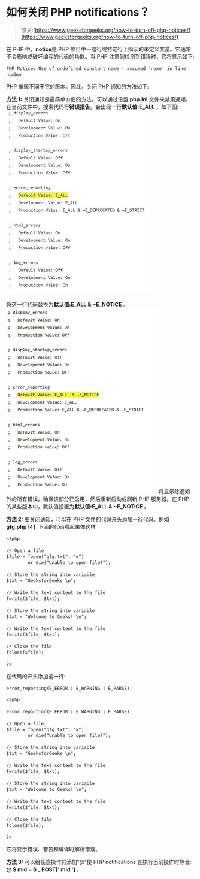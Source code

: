# 如何关闭 PHP notifications？

> 原文:[https://www.geeksforgeeks.org/how-to-turn-off-php-notices/](https://www.geeksforgeeks.org/how-to-turn-off-php-notices/)

在 PHP 中，**notice**是 PHP 项目中一组行或特定行上指示的未定义变量。它通常不会影响或破坏编写的代码的功能。当 PHP 注意到检测到错误时，它将显示如下:

```
PHP Notice: Use of undefined constant name - assumed 'name' in line number
```

PHP 编辑不同于它的版本。因此，关闭 PHP 通知的方法如下:

**方法 1:** 关闭通知是最简单方便的方法。可以通过设置 **php.ini** 文件来禁用通知。在当前文件中，搜索代码行**错误报告**。会出现一行**默认值:E_ALL** ，如下图:
![](img/cd61d7a4fa5bac194478434e9906b8a5.png)

将这一行代码替换为**默认值:E_ALL & ~E_NOTICE** 。
![](img/140d6d7c553e1aaa340edb9b7fffdb04.png)
将显示除通知外的所有错误。确保该部分已启用，然后重新启动或刷新 PHP 服务器。在 PHP 的某些版本中，默认值设置为**默认值:E_ALL & ~E_NOTICE** 。

**方法 2:** 要关闭通知，可以在 PHP 文件的代码开头添加一行代码。例如**gfg.php**T4】下面的代码看起来像这样

```
<?php

// Open a file
$file = fopen("gfg.txt", "w") 
        or die("Unable to open file!");

// Store the string into variable
$txt = "GeeksforGeeks \n";

// Write the text content to the file
fwrite($file, $txt);

// Store the string into variable
$txt = "Welcome to Geeks! \n";

// Write the text content to the file
fwrite($file, $txt);

// Close the file
fclose($file);

?>
```

在代码的开头添加这一行:

```
error_reporting(E_ERROR | E_WARNING | E_PARSE);
```

```
<?php

error_reporting(E_ERROR | E_WARNING | E_PARSE); 

// Open a file
$file = fopen("gfg.txt", "w") 
        or die("Unable to open file!");

// Store the string into variable
$txt = "GeeksforGeeks \n";

// Write the text content to the file
fwrite($file, $txt);

// Store the string into variable
$txt = "Welcome to Geeks! \n";

// Write the text content to the file
fwrite($file, $txt);

// Close the file
fclose($file);

?>
```

它将显示错误、警告和编译时解析错误。

**方法 3:** 可以给任意操作符添加“@”使 PHP notifications 在执行当前操作时静音:
**@ $ mid = $ _ POST[' mid ']；**